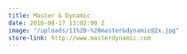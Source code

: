 ```yaml
---
title: Master & Dynamic
date: 2016-08-17 13:02:00 Z
image: "/uploads/11%20-%20master&dynamic@2x.jpg"
store-link: http://www.masterdynamic.com
---
```


